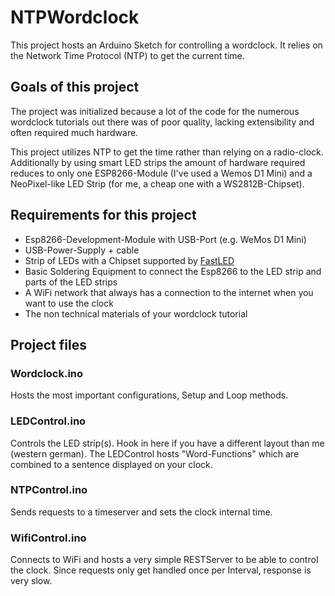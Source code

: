 # NTPWordclock
This project hosts an Arduino Sketch for controlling a wordclock. 
It relies on the Network Time Protocol (NTP) to get the current time.

## Goals of this project
The project was initialized because a lot of the code for the numerous wordclock tutorials out there was of poor quality, 
lacking extensibility and often required much hardware.

This project utilizes NTP to get the time rather than relying on a radio-clock. 
Additionally by using smart LED strips the amount of hardware required reduces to only one ESP8266-Module 
(I've used a Wemos D1 Mini) and a NeoPixel-like LED Strip (for me, a cheap one with a WS2812B-Chipset).
  
## Requirements for this project
- Esp8266-Development-Module with USB-Port (e.g. WeMos D1 Mini)
- USB-Power-Supply + cable
- Strip of LEDs with a Chipset supported by [FastLED](https://github.com/FastLED/FastLED)
- Basic Soldering Equipment to connect the Esp8266 to the LED strip and parts of the LED strips
- A WiFi network that always has a connection to the internet when you want to use the clock
- The non technical materials of your wordclock tutorial
  
## Project files
### Wordclock.ino
Hosts the most important configurations, Setup and Loop methods.

### LEDControl.ino
Controls the LED strip(s).
Hook in here if you have a different layout than me (western german).
The LEDControl hosts "Word-Functions" which are combined to a sentence displayed on your clock.

### NTPControl.ino
Sends requests to a timeserver and sets the clock internal time.

### WifiControl.ino
Connects to WiFi and hosts a very simple RESTServer to be able to control the clock. 
Since requests only get handled once per Interval, response is very slow.
